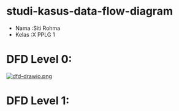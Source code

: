 # studi-kasus-data-flow-diagram

- Nama  :Siti Rohma
- Kelas :X PPLG 1

# DFD Level 0:
[![dfd-drawio.png](https://i.postimg.cc/pX4YC7h9/dfd-drawio.png)](https://postimg.cc/RN1HVgT9)

# DFD Level 1:
